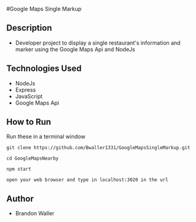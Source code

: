 #Google Maps Single Markup

## Description

- Developer project to display a single restaurant's information and marker using the Google Maps Api and NodeJs

## Technologies Used
- NodeJs
- Express
- JavaScript
- Google Maps Api

## How to Run
Run these in a terminal window
```
git clone https://github.com/Bwaller1331/GoogleMapsSingleMarkup.git

cd GoogleMapsNearby

npm start

open your web browser and type in localhost:3020 in the url
```

## Author
- Brandon Waller
